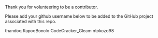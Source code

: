 Thank you for volunteering to be a contributor.

Please add your github username below to be added to the GitHub project associated with this repo.

thandoq
RapooBonolo
CodeCracker_Gleam
ntokozo98